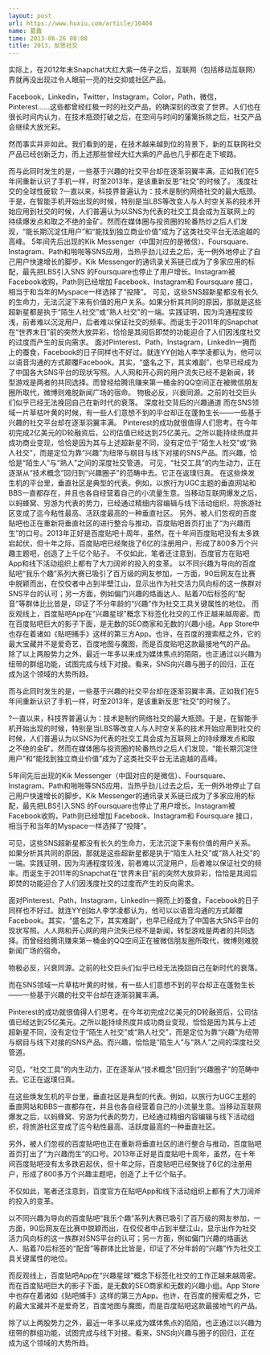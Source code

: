 ```yaml
---
layout: post
url: https://www.huxiu.com/article/16404
name: 葛鑫
time: 2013-06-26 08:08
title: 2013，反思社交
---
```

实际上，在2012年末Snapchat大红大紫一阵子之后，互联网（包括移动互联网）界就再没出现过令人眼前一亮的社交抑或社区产品。

Facebook，Linkedin，Twitter，Instagram，Color，Path，微信，Pinterest……这些都曾经红极一时的社交产品，的确深刻的改变了世界。人们也在很长时间内认为，在技术瓶颈打破之后，在空间与时间的藩篱拆除之后，社交产品会继续大放光彩。

然而事实并非如此。我们看到的是，在技术越来越到位的背景下，新的互联网社交产品已经创新乏力，而上述那些曾经大红大紫的产品也几乎都在走下坡路。

而与此同时发生的是，一些基于兴趣的社交平台却在逐渐羽翼丰满。正如我们在5年间重新认识了手机一样，时至2013年，是该重新反思“社交”的时候了。 浅度社交的全球性疲软 ?一直以来，科技界普遍认为：技术是制约网络社交的最大瓶颈。于是，在智能手机开始出现的时候，特别是当LBS等改变人与人时空关系的技术开始应用到社交的时候，人们普遍认为以SNS为代表的社交工具会成为互联网上的持续爆发点和取之不绝的金矿。然而在媒体圈与投资圈的轮番热炒之后人们发现，“能长期沉淀住用户”和“能找到独立商业价值”成为了这类社交平台无法逾越的高峰。 5年间先后出现的Kik Messenger（中国对应的是微信）、Foursquare、Instagram、Path和啪啪等SNS应用，当热乎劲儿过去之后，无一例外地停止了自己用户快速增长的脚步。Kik Messenger的通讯录关系链已成为了多家应用的标配，最先把LBS引入SNS 的Foursquare也停止了用户增长。Instagram被Facebook收购，Path则已经增加 Facebook、Instagram和 Foursquare 接口，相当于和当年的Myspace一样选择了“投降”。 可见，这些SNS超新星都没有长久的生命力，无法沉淀下来有价值的用户关系。如果分析其共同的原因，那就是这些超新星都是执于“陌生人社交”或“熟人社交”的一端。实践证明，因为沟通程度较浅，前者难以沉淀用户，后者难以保证社交的频率。而诞生于2011年的Snapchat在“世界末日”前的突然大放异彩，恰恰是其阅后即焚的功能迎合了人们因浅度社交的过度而产生的反向需求。 面对Pinterest、Path，Instagram，LinkedIn一拥而上的蚕食，Facebook的日子同样也不好过。就连YY创始人李学凌都认为，他可以以语音沟通的方式颠覆Facebook。其实，“盛名之下，其实难副”，也早已经成为了中国各大SNS平台的现状写照。人人网和开心网的用户流失已经不是新闻，转型游戏是两者的共同选择。而曾经给腾讯赚来第一桶金的QQ空间正在被微信朋友圈所取代，微博则难脱新闻广场的宿命。 物极必反，兴衰同源。之前的社交巨头们似乎已经无法挽回自己在新时代的衰落。 深度社交背后的兴趣通道 而在SNS领域一片草枯叶黄的时候，有一些人们意想不到的平台却正在蓬勃生长——一些基于兴趣的社交平台却在逐渐羽翼丰满。 Pinterest的成功就很值得人们思考。在今年初完成2亿美元的D轮融资后，公司估值已经达到25亿美元。之所以能持续热度并成功商业变现，恰恰是因为其与上述超新星不同，没有定位于“陌生人社交”或“熟人社交”，而是定位为靠“兴趣”为纽带与纲目与线下对接的SNS产品。而兴趣，恰恰是“陌生人”与“熟人”之间的深度社交管道。 可见，“社交工具”的内生动力，正在逐渐从“技术概念”回归到“兴趣圈子”的范畴中去。它正在返璞归真。 在这些焕发生机的平台里，垂直社区是典型的代表。例如，以旅行为UGC主题的垂直网站和BBS一直都存在，并且也各自经营着自己的小流量生意。当移动互联网爆发之后，以蚂蜂窝、穷游为代表的势力，已经通过精细内容编辑与线下活动组织，将旅游社区变成了迄今粘性最高、活跃度最高的一种垂直社区。 另外，被人们忽视的百度贴吧也正在重新将垂直社区的进行整合与推动，百度贴吧首页打出了“为兴趣而生”的口号。2013年正好是百度贴吧十周年，虽然，在十年间百度贴吧没有太多跌宕起伏，但十年之际，百度贴吧已经聚拢了6亿的注册用户，形成了800多万个兴趣主题吧，创造了上千亿个贴子。 不仅如此，笔者还注意到，百度官方在贴吧App和线下活动组织上都有了大刀阔斧的投入的变革。 以不同兴趣为导向的百度贴吧“我乐个趣”系列大赛已吸引了百万级的网友参加，一方面，90后网友在比赛中脱颖而出，在佼佼者中占到半壁江山，显示出作为社交活力风向标的这一族群对SNS平台的认可；另一方面，例如偏门兴趣的烙画达人、贴着70后标签的“配音”等群体比比皆是，印证了不分年龄的“兴趣”作为社交工具关键属性的地位。 而反观线上，百度贴吧App在“兴趣星球”概念下标签化社交的工作正越来越周密。而在百度贴吧巨大的影子下面，是无数的SEO商家和无数的兴趣小组。App Store中也存在着诸如《贴吧捕手》这样的第三方App。也许，在百度的搜索框之外，它的最大宝藏并不是爱奇艺，百度地图与魔图，而是百度贴吧这款最接地气的产品。 除了以上两股势力之外，最近一年多以来成为媒体焦点的陌陌，也正通过以兴趣为纽带的群组功能，试图完成与线下对接。看来，SNS向兴趣与圈子的回归，正在成为这个领域的大势所趋。

而与此同时发生的是，一些基于兴趣的社交平台却在逐渐羽翼丰满。正如我们在5年间重新认识了手机一样，时至2013年，是该重新反思“社交”的时候了。

?一直以来，科技界普遍认为：技术是制约网络社交的最大瓶颈。于是，在智能手机开始出现的时候，特别是当LBS等改变人与人时空关系的技术开始应用到社交的时候，人们普遍认为以SNS为代表的社交工具会成为互联网上的持续爆发点和取之不绝的金矿。然而在媒体圈与投资圈的轮番热炒之后人们发现，“能长期沉淀住用户”和“能找到独立商业价值”成为了这类社交平台无法逾越的高峰。

5年间先后出现的Kik Messenger（中国对应的是微信）、Foursquare、Instagram、Path和啪啪等SNS应用，当热乎劲儿过去之后，无一例外地停止了自己用户快速增长的脚步。Kik Messenger的通讯录关系链已成为了多家应用的标配，最先把LBS引入SNS 的Foursquare也停止了用户增长。Instagram被Facebook收购，Path则已经增加 Facebook、Instagram和 Foursquare 接口，相当于和当年的Myspace一样选择了“投降”。

可见，这些SNS超新星都没有长久的生命力，无法沉淀下来有价值的用户关系。如果分析其共同的原因，那就是这些超新星都是执于“陌生人社交”或“熟人社交”的一端。实践证明，因为沟通程度较浅，前者难以沉淀用户，后者难以保证社交的频率。而诞生于2011年的Snapchat在“世界末日”前的突然大放异彩，恰恰是其阅后即焚的功能迎合了人们因浅度社交的过度而产生的反向需求。

面对Pinterest、Path，Instagram，LinkedIn一拥而上的蚕食，Facebook的日子同样也不好过。就连YY创始人李学凌都认为，他可以以语音沟通的方式颠覆Facebook。其实，“盛名之下，其实难副”，也早已经成为了中国各大SNS平台的现状写照。人人网和开心网的用户流失已经不是新闻，转型游戏是两者的共同选择。而曾经给腾讯赚来第一桶金的QQ空间正在被微信朋友圈所取代，微博则难脱新闻广场的宿命。

物极必反，兴衰同源。之前的社交巨头们似乎已经无法挽回自己在新时代的衰落。

而在SNS领域一片草枯叶黄的时候，有一些人们意想不到的平台却正在蓬勃生长——一些基于兴趣的社交平台却在逐渐羽翼丰满。

Pinterest的成功就很值得人们思考。在今年初完成2亿美元的D轮融资后，公司估值已经达到25亿美元。之所以能持续热度并成功商业变现，恰恰是因为其与上述超新星不同，没有定位于“陌生人社交”或“熟人社交”，而是定位为靠“兴趣”为纽带与纲目与线下对接的SNS产品。而兴趣，恰恰是“陌生人”与“熟人”之间的深度社交管道。

可见，“社交工具”的内生动力，正在逐渐从“技术概念”回归到“兴趣圈子”的范畴中去。它正在返璞归真。

在这些焕发生机的平台里，垂直社区是典型的代表。例如，以旅行为UGC主题的垂直网站和BBS一直都存在，并且也各自经营着自己的小流量生意。当移动互联网爆发之后，以蚂蜂窝、穷游为代表的势力，已经通过精细内容编辑与线下活动组织，将旅游社区变成了迄今粘性最高、活跃度最高的一种垂直社区。

另外，被人们忽视的百度贴吧也正在重新将垂直社区的进行整合与推动，百度贴吧首页打出了“为兴趣而生”的口号。2013年正好是百度贴吧十周年，虽然，在十年间百度贴吧没有太多跌宕起伏，但十年之际，百度贴吧已经聚拢了6亿的注册用户，形成了800多万个兴趣主题吧，创造了上千亿个贴子。

不仅如此，笔者还注意到，百度官方在贴吧App和线下活动组织上都有了大刀阔斧的投入的变革。

以不同兴趣为导向的百度贴吧“我乐个趣”系列大赛已吸引了百万级的网友参加，一方面，90后网友在比赛中脱颖而出，在佼佼者中占到半壁江山，显示出作为社交活力风向标的这一族群对SNS平台的认可；另一方面，例如偏门兴趣的烙画达人、贴着70后标签的“配音”等群体比比皆是，印证了不分年龄的“兴趣”作为社交工具关键属性的地位。

而反观线上，百度贴吧App在“兴趣星球”概念下标签化社交的工作正越来越周密。而在百度贴吧巨大的影子下面，是无数的SEO商家和无数的兴趣小组。App Store中也存在着诸如《贴吧捕手》这样的第三方App。也许，在百度的搜索框之外，它的最大宝藏并不是爱奇艺，百度地图与魔图，而是百度贴吧这款最接地气的产品。

除了以上两股势力之外，最近一年多以来成为媒体焦点的陌陌，也正通过以兴趣为纽带的群组功能，试图完成与线下对接。看来，SNS向兴趣与圈子的回归，正在成为这个领域的大势所趋。

